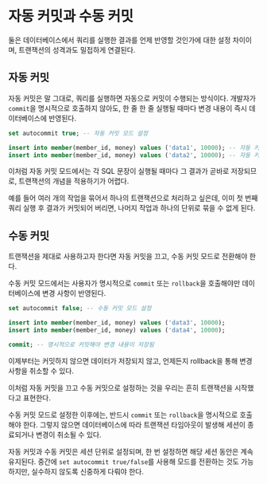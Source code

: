 # 자동 커밋과 수동 커밋

둘은 데이터베이스에서 쿼리를 실행한 결과를 언제 반영할 것인가에 대한 설정 차이이며, 트랜잭션의 성격과도 밀접하게 연결된다.

## 자동 커밋

자동 커밋은 말 그대로, 쿼리를 실행하면 자동으로 커밋이 수행되는 방식이다. 개발자가 `commit`을 명시적으로 호출하지 않아도, 한 줄 한 줄 실행될 때마다 변경 내용이 즉시 데이터베이스에 반영된다.

```sql
set autocommit true; -- 자동 커밋 모드 설정

insert into member(member_id, money) values ('data1', 10000); -- 자동 커밋
insert into member(member_id, money) values ('data2', 10000); -- 자동 커밋
```

이처럼 자동 커밋 모드에서는 각 SQL 문장이 실행될 때마다 그 결과가 곧바로 저장되므로, 트랜잭션의 개념을 적용하기가 어렵다. 

예를 들어 여러 개의 작업을 묶어서 하나의 트랜잭션으로 처리하고 싶은데, 이미 첫 번째 쿼리 실행 후 결과가 커밋되어 버리면, 나머지 작업과 하나의 단위로 묶을 수 없게 된다.

## 수동 커밋

트랜잭션을 제대로 사용하고자 한다면 자동 커밋을 끄고, 수동 커밋 모드로 전환해야 한다. 

수동 커밋 모드에서는 사용자가 명시적으로 `commit` 또는 `rollback`을 호출해야만 데이터베이스에 변경 사항이 반영된다.

```sql
set autocommit false; -- 수동 커밋 모드 설정

insert into member(member_id, money) values ('data3', 10000);
insert into member(member_id, money) values ('data4', 10000);

commit; -- 명시적으로 커밋해야 변경 내용이 저장됨
```

이제부터는 커밋하지 않으면 데이터가 저장되지 않고, 언제든지 rollback을 통해 변경사항을 취소할 수 있다. 

이처럼 자동 커밋을 끄고 수동 커밋으로 설정하는 것을 우리는 흔히 트랜잭션을 시작했다고 표현한다.

수동 커밋 모드로 설정한 이후에는, 반드시 `commit` 또는 `rollback`을 명시적으로 호출해야 한다. 그렇지 않으면 데이터베이스에 따라 트랜잭션 타임아웃이 발생해 세션이 종료되거나 변경이 취소될 수 있다.

자동 커밋과 수동 커밋은 세션 단위로 설정되며, 한 번 설정하면 해당 세션 동안은 계속 유지된다. 중간에 `set autocommit true/false`를 사용해 모드를 전환하는 것도 가능하지만, 실수하지 않도록 신중하게 다뤄야 한다.
